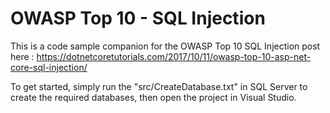 # OWASP Top 10 - SQL Injection

This is a code sample companion for the OWASP Top 10 SQL Injection post here : https://dotnetcoretutorials.com/2017/10/11/owasp-top-10-asp-net-core-sql-injection/

To get started, simply run the "src/CreateDatabase.txt" in SQL Server to create the required databases, then open the project in Visual Studio. 
